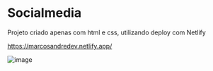 # Socialmedia
Projeto criado apenas com html e css, utilizando deploy com Netlify

https://marcosandredev.netlify.app/

![image](https://user-images.githubusercontent.com/60803389/122662159-3969be00-d167-11eb-8be8-22866bfedc14.png)
